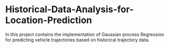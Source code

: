 # Historical-Data-Analysis-for-Location-Prediction
In this project contains the implementation of Gaussian process Regression for predicting vehicle trajectories based on historical trajectory data.
